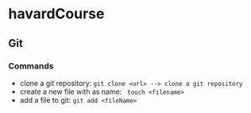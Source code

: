 # havardCourse

## Git

### Commands
  * clone a git repository: ```git clone <url> --> clone a git repository```
  * create a new file with <name> as name: ``` touch <filename>```
  * add a file to git: ```git add <fileName>```

